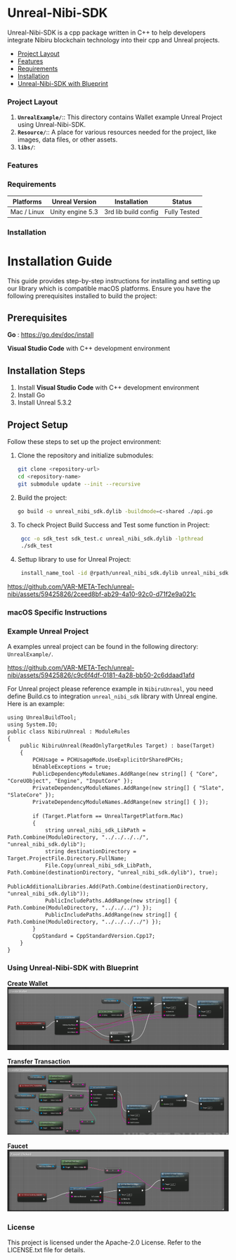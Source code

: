 # Unreal-Nibi-SDK #
Unreal-Nibi-SDK is a cpp package written in C++ to help developers integrate Nibiru blockchain technology into their cpp and Unreal projects.

- [Project Layout](#project-layout)
- [Features](#features)
- [Requirements](#requirements)
- [Installation](#installation)
- [Unreal-Nibi-SDK with Blueprint](#using-unreal-nibi-sdk-with-blueprint)

### Project Layout ###  

1. **`UnrealExample/`**:: This directory contains Wallet example Unreal Project using Unreal-Nibi-SDK.
2. **`Resource/`**:: A place for various resources needed for the project, like images, data files, or other assets.
3. **`libs/`**: 

### Features ###


### Requirements ###

| Platforms                              | Unreal Version | Installation           | Status       |
| -------------------------------------- | ------------- | ---------------------- | ------------ |
| Mac / Linux                            | Unity engine 5.3| 3rd lib build config| Fully Tested |




### Installation ###
# Installation Guide

This guide provides step-by-step instructions for installing and setting up our library which is compatible macOS platforms. Ensure you have the following prerequisites installed to build the project:

## Prerequisites
**Go** : https://go.dev/doc/install

**Visual Studio Code** with C++ development environment

## Installation Steps
1. Install **Visual Studio Code** with C++ development environment
2. Install Go
3. Install Unreal 5.3.2


## Project Setup

Follow these steps to set up the project environment:
1. Clone the repository and initialize submodules:
    ```sh
    git clone <repository-url>
    cd <repository-name>
    git submodule update --init --recursive
    ```
2. Build the project:
    ```sh
    go build -o unreal_nibi_sdk.dylib -buildmode=c-shared ./api.go
    ```
3. To check Project Build Success and Test some function in Project:
   ```sh
    gcc -o sdk_test sdk_test.c unreal_nibi_sdk.dylib -lpthread
    ./sdk_test
    ```
4. Settup library to use for Unreal Project:
   ```sh
    install_name_tool -id @rpath/unreal_nibi_sdk.dylib unreal_nibi_sdk.dylib
   ```

https://github.com/VAR-META-Tech/unreal-nibi/assets/59425826/2ceed8bf-ab29-4a10-92c0-d71f2e9a021c
   
### macOS Specific Instructions

### Example Unreal Project
A examples unreal project can be found in the following directory:  
`UnrealExample/`.



https://github.com/VAR-META-Tech/unreal-nibi/assets/59425826/c9c6f4df-0181-4a28-bb50-2c6ddaad1afd





For Unreal project please reference example in ```NibiruUnreal```, you need define Build.cs to integration `unreal_nibi_sdk` library with Unreal engine.
Here is an example:
```cshape
using UnrealBuildTool;
using System.IO;
public class NibiruUnreal : ModuleRules
{
	public NibiruUnreal(ReadOnlyTargetRules Target) : base(Target)
	{
		PCHUsage = PCHUsageMode.UseExplicitOrSharedPCHs;
		bEnableExceptions = true;
		PublicDependencyModuleNames.AddRange(new string[] { "Core", "CoreUObject", "Engine", "InputCore" });
		PrivateDependencyModuleNames.AddRange(new string[] { "Slate", "SlateCore" });
		PrivateDependencyModuleNames.AddRange(new string[] { });

		if (Target.Platform == UnrealTargetPlatform.Mac)
		{
			string unreal_nibi_sdk_LibPath = Path.Combine(ModuleDirectory, "../../../../", "unreal_nibi_sdk.dylib");
			string destinationDirectory = Target.ProjectFile.Directory.FullName;
			File.Copy(unreal_nibi_sdk_LibPath, Path.Combine(destinationDirectory, "unreal_nibi_sdk.dylib"), true);
			PublicAdditionalLibraries.Add(Path.Combine(destinationDirectory, "unreal_nibi_sdk.dylib"));
			PublicIncludePaths.AddRange(new string[] { Path.Combine(ModuleDirectory, "../../../") });
			PublicIncludePaths.AddRange(new string[] { Path.Combine(ModuleDirectory, "../../../../") });
		}
		CppStandard = CppStandardVersion.Cpp17;
	}
}

```

### Using Unreal-Nibi-SDK with Blueprint
**Create Wallet**
![](./Resource/CreateWallet.png)

**Transfer Transaction**
![](./Resource/TransferTransaction.png)

**Faucet**
![](./Resource/Faucet.png)










### License ###
This project is licensed under the Apache-2.0 License. Refer to the LICENSE.txt file for details.
